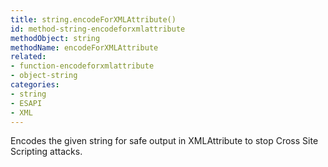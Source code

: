 ```yaml
---
title: string.encodeForXMLAttribute()
id: method-string-encodeforxmlattribute
methodObject: string
methodName: encodeForXMLAttribute
related:
- function-encodeforxmlattribute
- object-string
categories:
- string
- ESAPI
- XML
---
```


Encodes the given string for safe output in XMLAttribute to stop Cross Site Scripting attacks.